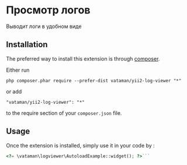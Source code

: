 Просмотр логов
==============
Выводит логи в удобном виде

Installation
------------

The preferred way to install this extension is through [composer](http://getcomposer.org/download/).

Either run

```
php composer.phar require --prefer-dist vataman/yii2-log-viewer "*"
```

or add

```
"vataman/yii2-log-viewer": "*"
```

to the require section of your `composer.json` file.


Usage
-----

Once the extension is installed, simply use it in your code by  :

```php
<?= \vataman\logviewer\AutoloadExample::widget(); ?>```